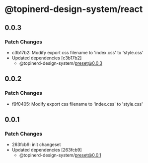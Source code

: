 # @topinerd-design-system/react

## 0.0.3

### Patch Changes

- c3b17b2: Modify export css filename to 'index.css' to 'style.css'
- Updated dependencies [c3b17b2]
  - @topinerd-design-system/preset@0.0.3

## 0.0.2

### Patch Changes

- f9f0405: Modify export css filename to 'index.css' to 'style.css'

## 0.0.1

### Patch Changes

- 263fcb9: init changeset
- Updated dependencies [263fcb9]
  - @topinerd-design-system/preset@0.0.1
